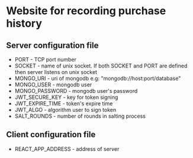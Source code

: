 # Website for recording purchase history

## Server configuration file
- PORT - TCP port number
- SOCKET - name of unix socket. If both SOCKET and PORT are defined then server listens on unix socket
- MONGO_URI - uri of mongodb e.g: "mongodb://host:port/database"
- MONGO_USER - mongodb user
- MONGO_PASSWORD - mongodb user's password
- JWT_SECURE_KEY - key for token signing
- JWT_EXPIRE_TIME - token's expire time
- JWT_ALGO - algorithm user to sign token
- SALT_ROUNDS - number of rounds in salting process

## Client configuration file
- REACT_APP_ADDRESS - address of server
